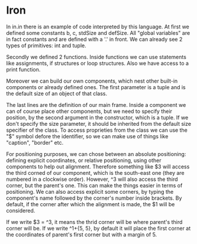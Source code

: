 # Iron

In in.in there is an example of code interpreted by this language. At first we defined some constants b, c, stdSize and defSize. All "global variables" are in fact constants and are defined with a '.' in front. We can already see 2 types of primitives: int and tuple.

Secondly we defined 2 functions. Inside functions we can use statements like assignments, if structures or loop structures. Also we have access to a print function.

Moreover we can build our own components, which nest other built-in components or already defined ones. The first parameter is a tuple and is the default size of an object of that class.

The last lines are the definition of our main frame. Inside a component we can of course place other components, but we need to specify their position, by the second argument in the constructor, which is a tuple. If we don't specify the size parameter, it should be inherited from the default size specifier of the class. To access proprieties from the class we can use the "$" symbol defore the identifier, so we can make use of things like "caption", "border" etc.

For positioning purposes, we can chose between an absolute positioning: defining explicit coordinates, or relative positioning, using other components to help out alignment. Therefore something like $3 will access the third corned of our component, which is the south-east one (they are numbered in a clockwise order). However, ^3 will also access the third corner, but the parent's one. This can make the things easier in terms of positioning. We can also access explicit some corners, by typing the component's name followed by the corner's number inside brackets. By default, if the corner after which the alignment is made, the $1 will be considered.

If we write $3 = ^3, it means the thrid corner will be where parent's third corner will be. If we write ^1+{5, 5}, by default it will place the first corner at the coordinates of parent's first corner but with a margin of 5.
